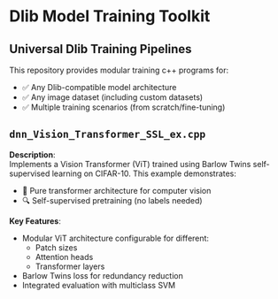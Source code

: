 # Dlib Model Training Toolkit

## Universal Dlib Training Pipelines

This repository provides modular training c++ programs for:
- ✅ Any Dlib-compatible model architecture
- ✅ Any image dataset (including custom datasets)
- ✅ Multiple training scenarios (from scratch/fine-tuning)

## `dnn_Vision_Transformer_SSL_ex.cpp`

**Description**:  
Implements a Vision Transformer (ViT) trained using Barlow Twins self-supervised learning on CIFAR-10. This example demonstrates:

- 🧠 Pure transformer architecture for computer vision
- 🔍 Self-supervised pretraining (no labels needed)

**Key Features**:
- Modular ViT architecture configurable for different:
  - Patch sizes
  - Attention heads
  - Transformer layers
- Barlow Twins loss for redundancy reduction
- Integrated evaluation with multiclass SVM
